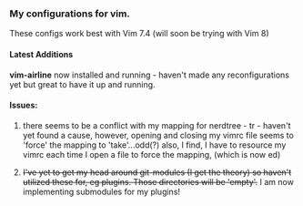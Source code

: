 
### My configurations for vim.

These configs work best with Vim 7.4 (will soon be trying with Vim 8)

#### Latest Additions
__vim-airline__ now installed and running - haven't made any reconfigurations yet but
great to have it up and running.

#### Issues:

   1. there seems to be a conflict with my mapping for nerdtree - <leader>tr -
      haven't yet found a cause, however, opening and closing my vimrc file seems
      to 'force' the mapping to 'take'...odd(?)
      <edit> also, I find, I have to resource my vimrc each time I open a file to force the mapping,
      (which is now <leader>ed)
   
   
   2. ~~I've yet to get my head around git-modules (I get the theory) so haven't
      utilized these for, eg plugins. Those directories will be 'empty'.~~ I am now
      implementing submodules for my plugins!
